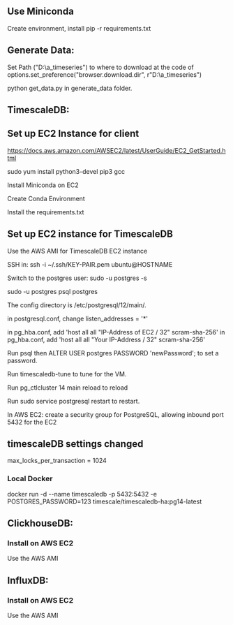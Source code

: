 ## Use Miniconda

Create environment, install pip -r requirements.txt



## Generate Data:

Set Path ("D:\a_timeseries") to where to download at the code of options.set_preference("browser.download.dir", r"D:\a_timeseries")


python get_data.py  in generate_data folder.

## TimescaleDB:

## Set up EC2 Instance for client 

https://docs.aws.amazon.com/AWSEC2/latest/UserGuide/EC2_GetStarted.html


sudo yum install python3-devel pip3 gcc


Install Miniconda on EC2


Create Conda Environment

Install the requirements.txt


## Set up EC2 instance for TimescaleDB

Use the AWS AMI for TimescaleDB EC2 instance

SSH in: ssh -i ~/.ssh/KEY-PAIR.pem ubuntu@HOSTNAME

Switch to the postgres user: sudo -u postgres -s

sudo -u postgres psql postgres

The config directory is /etc/postgresql/12/main/.

in postgresql.conf, change listen_addresses = '*'

in pg_hba.conf, add 'host all all "IP-Address of EC2 / 32" scram-sha-256'
in pg_hba.conf, add 'host all all "Your IP-Address / 32" scram-sha-256'


Run psql then ALTER USER postgres PASSWORD 'newPassword'; to set a password.

Run timescaledb-tune to tune for the VM.

Run pg_ctlcluster 14 main reload to reload 

Run sudo service postgresql restart to restart.

In AWS EC2: create a security group for PostgreSQL, allowing inbound port 5432 for the EC2


## timescaleDB settings changed

max_locks_per_transaction = 1024


### Local Docker

docker run -d --name timescaledb -p 5432:5432 -e POSTGRES_PASSWORD=123 timescale/timescaledb-ha:pg14-latest


## ClickhouseDB:

### Install on AWS EC2

Use the AWS AMI

## InfluxDB:

### Install on AWS EC2

Use the AWS AMI





